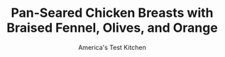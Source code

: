 ---
layout: ../../layouts/MarkdownPostLayout.astro
title: Pan-Seared Chicken Breasts with Braised Fennel, Olives, and Orange
author: America's Test Kitchen
pubDate: 2023-03-15
description: "This elegant dish proves that it doesn’t have to take a lot of work or time to achieve complex French-inspired flavor."
image_url: https://res.cloudinary.com/hksqkdlah/image/upload/ar_1:1,c_fill,dpr_2.0,f_auto,fl_lossy.progressive.strip_profile,g_faces:auto,q_auto:low,w_344/43344-sfs-pansearedchickenbreastsbraisedfennelolivesorange-32
tags: ["Main Courses","Chicken","Weeknight"]
calories: 1930
protein: 48
carbohydrates: 27
fats: 
fiber: 9
ingredients: ["4 (6- to 8-ounce) boneless, skinless, chicken breasts, trimmed",", Salt and pepper","1/4 teaspoon, cayenne pepper","1/4 cup, extra-virgin olive oil, plus extra for drizzling","3 , fennel bulbs, stalks discarded, bulbs halved, cored, and cut into ½-inch-thick wedges","4 , shallots, sliced into ½-inch-thick rings","3 , garlic cloves, minced","3 , (2-inch) strips orange zest plus ¼ cup juice","1/2 cup, water","1/3 cup, pitted kalamata olives sliced into ¼-inch-thick rounds","2 tablespoons, chopped fresh parsley"]
serves: 4
time: "30 minutes"
instructions: ["Pat chicken dry with paper towels. Sprinkle with 1 teaspoon salt, ¼teaspoon pepper, and cayenne. Heat 1 tablespoon oil in 12-inch nonstick skillet over medium-high heat until just smoking. Add chicken to skillet, skinned side down, and cook until browned on first side, about 6 minutes. Transfer chicken, browned side up, to large plate; set aside.","Heat remaining 3 tablespoons oil in now-empty skillet over medium-high heat until shimmering. Add fennel, shallots, ¼ teaspoon salt, and ¼ teaspoon pepper and cook, covered, until softened and browned, about 8 minutes, stirring occasionally. Add garlic and orange zest and cook until fragrant, about 1 minute. Add water and reduce heat to medium-low. Add chicken, browned side up; cover; and cook until registering 160 degrees, 10 to 14 minutes.","Transfer chicken to cutting board and tent with foil. Stir olives and orange juice into fennel mixture in skillet. Slice chicken ½ inch thick. Serve chicken with fennel mixture and pan sauce, sprinkled with parsley and drizzled with extra oil."]
nutrition: ["1645 mg Potassium","555 mg Phosphorus","154 mg Calcium","3 mg Iron","104 mg Magnesium","1164 mg Sodium","2 mg Zinc","20 g Fat","20 mg Niacin (B3)","12 g Monounsaturated","2 g Polyunsaturated","39 mg Vitamin C","144 mg Cholesterol","3 g Saturated","9 g Fiber","90 µg Folate (food)","11 g Sugars","153 µg Vitamin K","399 g Water","27 g Carbs","90 µg Folate equivalent (total)","48 g Protein","4 mg Vitamin E","1 mg Vitamin B6","112 µg Vitamin A","482 kcal Energy","1930 calories"]
notes: "Serve with crusty bread."
---